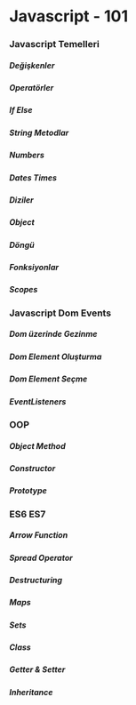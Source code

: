 # Javascript - 101

### Javascript Temelleri

##### Değişkenler


##### Operatörler


##### If Else


##### String Metodlar


##### Numbers


##### Dates Times


##### Diziler


##### Object


##### Döngü


##### Fonksiyonlar


##### Scopes



### Javascript Dom Events


##### Dom üzerinde Gezinme


##### Dom Element Oluşturma


##### Dom Element Seçme


##### EventListeners



### OOP

##### Object Method


##### Constructor


##### Prototype




### ES6 ES7 

##### Arrow Function


##### Spread Operator


##### Destructuring


##### Maps


##### Sets


##### Class


##### Getter & Setter


##### Inheritance